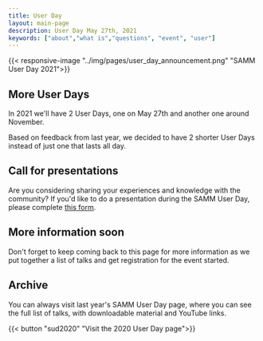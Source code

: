 ```yaml
---
title: User Day
layout: main-page
description: User Day May 27th, 2021
keywords: ["about","what is","questions", "event", "user"]
---
```


{{< responsive-image  "../img/pages/user_day_announcement.png" "SAMM User Day 2021">}}

## More User Days

In 2021 we'll have 2 User Days, one on May 27th and another one around November.

Based on feedback from last year, we decided to have 2 shorter User Days instead of just one that lasts all day.

## Call for presentations

Are you considering sharing your experiences and knowledge with the community? If you'd like to do a presentation during the SAMM User Day, please complete [this form]().

## More information soon

Don't forget to keep coming back to this page for more information as we put together a list of talks and get registration for the event started.

## Archive

You can always visit last year's SAMM User Day page, where you can see the full list of talks, with downloadable material and YouTube links.

{{< button  "sud2020" "Visit the 2020 User Day page">}}